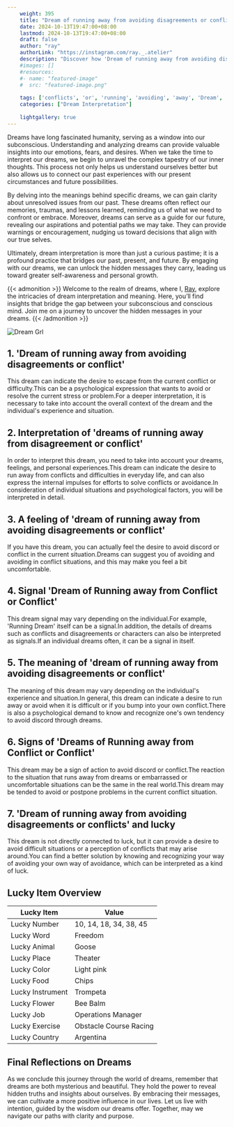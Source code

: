```yaml
---
    weight: 395
    title: "Dream of running away from avoiding disagreements or conflicts"  # Assuming 'title' column exists
    date: 2024-10-13T19:47:00+08:00
    lastmod: 2024-10-13T19:47:00+08:00
    draft: false
    author: "ray"
    authorLink: "https://instagram.com/ray._.atelier"
    description: "Discover how 'Dream of running away from avoiding disagreements or conflicts' can interpret your future and uncover its significant meanings in your life."
    #images: []
    #resources:
    #- name: "featured-image"
    #  src: "featured-image.png"
    
    tags: ['conflicts', 'or', 'running', 'avoiding', 'away', 'Dream', 'disagreements', 'from', 'of']
    categories: ["Dream Interpretation"]
    
    lightgallery: true
---
```

    
Dreams have long fascinated humanity, serving as a window into our subconscious. Understanding and analyzing dreams can provide valuable insights into our emotions, fears, and desires. When we take the time to interpret our dreams, we begin to unravel the complex tapestry of our inner thoughts. This process not only helps us understand ourselves better but also allows us to connect our past experiences with our present circumstances and future possibilities.

By delving into the meanings behind specific dreams, we can gain clarity about unresolved issues from our past. These dreams often reflect our memories, traumas, and lessons learned, reminding us of what we need to confront or embrace. Moreover, dreams can serve as a guide for our future, revealing our aspirations and potential paths we may take. They can provide warnings or encouragement, nudging us toward decisions that align with our true selves.

Ultimately, dream interpretation is more than just a curious pastime; it is a profound practice that bridges our past, present, and future. By engaging with our dreams, we can unlock the hidden messages they carry, leading us toward greater self-awareness and personal growth.

{{< admonition >}}
Welcome to the realm of dreams, where I, [Ray](https://instagram.com/ray._.atelier), explore the intricacies of dream interpretation and meaning. Here, you’ll find insights that bridge the gap between your subconscious and conscious mind. Join me on a journey to uncover the hidden messages in your dreams.
{{< /admonition >}}

![Dream Grl](https://cdn.pixabay.com/photo/2017/11/02/03/35/gothic-2910057_1280.jpg "Dream Grl")

## 1. 'Dream of running away from avoiding disagreements or conflict'
This dream can indicate the desire to escape from the current conflict or difficulty.This can be a psychological expression that wants to avoid or resolve the current stress or problem.For a deeper interpretation, it is necessary to take into account the overall context of the dream and the individual's experience and situation.

## 2. Interpretation of 'dreams of running away from disagreement or conflict'
In order to interpret this dream, you need to take into account your dreams, feelings, and personal experiences.This dream can indicate the desire to run away from conflicts and difficulties in everyday life, and can also express the internal impulses for efforts to solve conflicts or avoidance.In consideration of individual situations and psychological factors, you will be interpreted in detail.

## 3. A feeling of 'dream of running away from avoiding disagreements or conflict'
If you have this dream, you can actually feel the desire to avoid discord or conflict in the current situation.Dreams can suggest you of avoiding and avoiding in conflict situations, and this may make you feel a bit uncomfortable.

## 4. Signal 'Dream of Running away from Conflict or Conflict'
This dream signal may vary depending on the individual.For example, 'Running Dream' itself can be a signal.In addition, the details of dreams such as conflicts and disagreements or characters can also be interpreted as signals.If an individual dreams often, it can be a signal in itself.

## 5. The meaning of 'dream of running away from avoiding disagreements or conflict'
The meaning of this dream may vary depending on the individual's experience and situation.In general, this dream can indicate a desire to run away or avoid when it is difficult or if you bump into your own conflict.There is also a psychological demand to know and recognize one's own tendency to avoid discord through dreams.

## 6. Signs of 'Dreams of Running away from Conflict or Conflict'
This dream may be a sign of action to avoid discord or conflict.The reaction to the situation that runs away from dreams or embarrassed or uncomfortable situations can be the same in the real world.This dream may be tended to avoid or postpone problems in the current conflict situation.

## 7. 'Dream of running away from avoiding disagreements or conflicts' and lucky
This dream is not directly connected to luck, but it can provide a desire to avoid difficult situations or a perception of conflicts that may arise around.You can find a better solution by knowing and recognizing your way of avoiding your own way of avoidance, which can be interpreted as a kind of luck.

## Lucky Item Overview
| Lucky Item          | Value              |
|---------------|--------------------|
| Lucky Number        | 10, 14, 18, 34, 38, 45  |
| Lucky Word          | Freedom |
| Lucky Animal        | Goose |
| Lucky Place         | Theater     |
| Lucky Color         | Light pink     |
| Lucky Food          | Chips      |
| Lucky Instrument    | Trompeta |
| Lucky Flower        | Bee Balm    |
| Lucky Job           | Operations Manager       |
| Lucky Exercise      | Obstacle Course Racing  |
| Lucky Country       | Argentina    |


##  Final Reflections on Dreams

As we conclude this journey through the world of dreams, remember that dreams are both mysterious and beautiful. They hold the power to reveal hidden truths and insights about ourselves. By embracing their messages, we can cultivate a more positive influence in our lives. Let us live with intention, guided by the wisdom our dreams offer. Together, may we navigate our paths with clarity and purpose.

